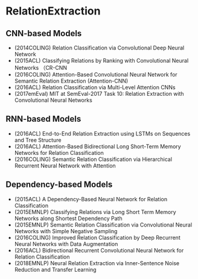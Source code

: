 # RelationExtraction

## CNN-based Models

- (2014COLING) Relation Classification via Convolutional Deep Neural Network
- (2015ACL) Classifying Relations by Ranking with Convolutional Neural Networks （CR-CNN
- (2016COLING) Attention-Based Convolutional Neural Network for Semantic Relation Extraction (Attention-CNN)
- (2016ACL) Relation Classification via Multi-Level Attention CNNs
- (2017emEval) MIT at SemEval-2017 Task 10: Relation Extraction with Convolutional Neural Networks 

## RNN-based Models
- (2016ACL) End-to-End Relation Extraction using LSTMs on Sequences and Tree Structure
- (2016ACL) Attention-Based Bidirectional Long Short-Term Memory Networks for Relation Classification
- (2016COLING) Semantic Relation Classification via Hierarchical Recurrent Neural Network with Attention

## Dependency-based Models
- (2015ACL) A Dependency-Based Neural Network for Relation Classification
- (2015EMNLP) Classifying Relations via Long Short Term Memory Networks along Shortest Dependency Path
- (2015EMNLP) Semantic Relation Classification via Convolutional Neural Networks with Simple Negative Sampling
- (2016COLING) Improved Relation Classification by Deep Recurrent Neural Networks with Data Augmentation
- (2016ACL) Bidirectional Recurrent Convolutional Neural Network for Relation Classification
- (2018EMNLP) Neural Relation Extraction via Inner-Sentence Noise Reduction and Transfer Learning
